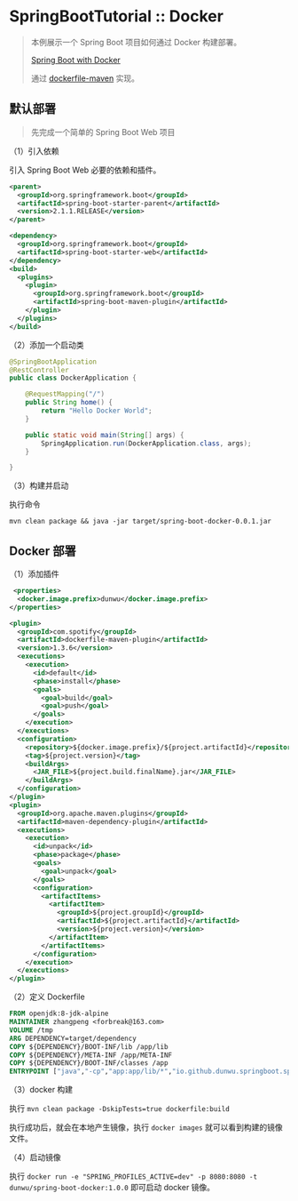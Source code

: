 # SpringBootTutorial :: Docker

> 本例展示一个 Spring Boot 项目如何通过 Docker 构建部署。
>
> [Spring Boot with Docker](https://spring.io/guides/gs/spring-boot-docker/)
>
> 通过 [dockerfile-maven](https://github.com/spotify/dockerfile-maven) 实现。

## 默认部署

> 先完成一个简单的 Spring Boot Web 项目

（1）引入依赖

引入 Spring Boot Web 必要的依赖和插件。

```xml
<parent>
  <groupId>org.springframework.boot</groupId>
  <artifactId>spring-boot-starter-parent</artifactId>
  <version>2.1.1.RELEASE</version>
</parent>

<dependency>
  <groupId>org.springframework.boot</groupId>
  <artifactId>spring-boot-starter-web</artifactId>
</dependency>
<build>
  <plugins>
    <plugin>
      <groupId>org.springframework.boot</groupId>
      <artifactId>spring-boot-maven-plugin</artifactId>
    </plugin>
  </plugins>
</build>
```

（2）添加一个启动类

```java
@SpringBootApplication
@RestController
public class DockerApplication {

    @RequestMapping("/")
    public String home() {
        return "Hello Docker World";
    }

    public static void main(String[] args) {
        SpringApplication.run(DockerApplication.class, args);
    }

}
```

（3）构建并启动

执行命令

```
mvn clean package && java -jar target/spring-boot-docker-0.0.1.jar
```

## Docker 部署

（1）添加插件

```xml
 <properties>
  <docker.image.prefix>dunwu</docker.image.prefix>
</properties>

<plugin>
  <groupId>com.spotify</groupId>
  <artifactId>dockerfile-maven-plugin</artifactId>
  <version>1.3.6</version>
  <executions>
    <execution>
      <id>default</id>
      <phase>install</phase>
      <goals>
        <goal>build</goal>
        <goal>push</goal>
      </goals>
    </execution>
  </executions>
  <configuration>
    <repository>${docker.image.prefix}/${project.artifactId}</repository>
    <tag>${project.version}</tag>
    <buildArgs>
      <JAR_FILE>${project.build.finalName}.jar</JAR_FILE>
    </buildArgs>
  </configuration>
</plugin>
<plugin>
  <groupId>org.apache.maven.plugins</groupId>
  <artifactId>maven-dependency-plugin</artifactId>
  <executions>
    <execution>
      <id>unpack</id>
      <phase>package</phase>
      <goals>
        <goal>unpack</goal>
      </goals>
      <configuration>
        <artifactItems>
          <artifactItem>
            <groupId>${project.groupId}</groupId>
            <artifactId>${project.artifactId}</artifactId>
            <version>${project.version}</version>
          </artifactItem>
        </artifactItems>
      </configuration>
    </execution>
  </executions>
</plugin>
```

（2）定义 Dockerfile

```dockerfile
FROM openjdk:8-jdk-alpine
MAINTAINER zhangpeng <forbreak@163.com>
VOLUME /tmp
ARG DEPENDENCY=target/dependency
COPY ${DEPENDENCY}/BOOT-INF/lib /app/lib
COPY ${DEPENDENCY}/META-INF /app/META-INF
COPY ${DEPENDENCY}/BOOT-INF/classes /app
ENTRYPOINT ["java","-cp","app:app/lib/*","io.github.dunwu.springboot.springboot.DockerApplication"]
```

（3）docker 构建

执行 `mvn clean package -DskipTests=true dockerfile:build`

执行成功后，就会在本地产生镜像，执行 `docker images` 就可以看到构建的镜像文件。

（4）启动镜像

执行 `docker run -e "SPRING_PROFILES_ACTIVE=dev" -p 8080:8080 -t dunwu/spring-boot-docker:1.0.0` 即可启动 docker 镜像。
